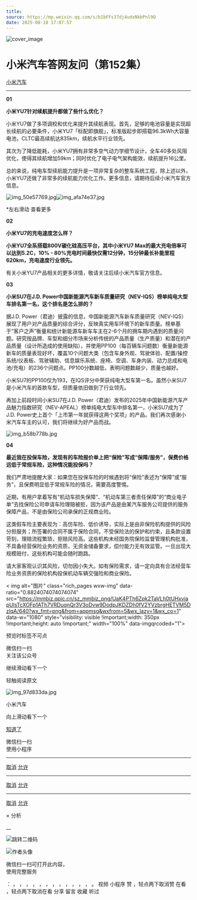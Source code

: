```yaml
---
title: 
source: https://mp.weixin.qq.com/s/b1bFFs37dj4udxNkbPnl9Q
date: 2025-08-10 17:07:57
---
```


![cover_image](images/img_a3ba255a.jpg)


#  小米汽车答网友问（第152集）


[ 小米汽车 ](<javascript:void\(0\);>)

______

**01**

**小米YU7针对续航提升都做了些什么优化？**

小米YU7做了多项调校和优化来提升其续航表现。首先，足够的电池容量是实现超长续航的必要条件，小米YU7「标配即旗舰」，标准版起步即搭载96.3kWh大容量电池，CLTC最高续航达835km，续航水平行业领先。

其次为了降低能耗，小米YU7拥有非常多空气动力学细节设计，全车40多处风阻优化，使得其续航增加59km；同时优化了电子电气架构能效，续航提升16公里。

总的来说，纯电车型续航能力提升是一项非常复杂的整车系统工程，除上述以外，小米YU7还做了非常多的续航能力优化工作。更多信息，请期待后续小米汽车官方信息。

![img_50e57769.jpg](images/img_50e57769.jpg)![img_afa74e37.jpg](images/img_afa74e37.jpg)

*左右滑动 查看更多

**02**

**小米YU7的充电速度怎么样？**

**小米YU7全系搭载800V碳化硅高压平台，其中小米YU7 Max的最大充电倍率可以达到5.2C，10% - 80%充电时间最快仅需12分钟，15分钟最长补能里程620km，充电速度行业领先。**

有关小米YU7产品相关的更多详情，敬请关注后续小米汽车官方信息。

**03**

**小米****SU7****在J.D. Power中国****新能源汽车****新车质量研究（NEV-IQS）榜单纯电大型车排名第一名，这个排名是怎么排的？**

据J.D. Power（君迪）披露的信息，中国新能源汽车新车质量研究（NEV-IQS）展现了用户对产品质量的综合评分，反映真实用车环境下的新车质量。榜单基于“客户之声”衡量和统计新能源车新车车主在2-6个月的拥车期内遇到的质量问题。研究按品牌、车型和细分市场来分析传统的产品质量（生产质量）和潜在的产品质量（设计所造成的使用缺陷），并使用PP100（每百辆车问题数）衡量新能源新车的质量表现好坏，覆盖10个问题大类（包含车身外观、驾驶体验、配置/操控系统/仪表板、驾驶辅助、信息娱乐系统、座椅、空调、车身内装、动力总成和电池/充电）的236个问题点。PP100分数越低，表明问题数越少，质量也越好。

小米SU7的PP100仅为193，在IQS评分中荣获纯电大型车第一名。虽然小米SU7是小米汽车的首款车型，但质量依旧做到了行业领先。

再加上前段时间小米SU7在J.D. Power（君迪）发布的2025年中国新能源汽车产品魅力指数研究（NEV-APEAL）榜单纯电大型车中排名第一，小米SU7成为了J.D. Power史上首个「上市第一年就获得这两个奖项」的产品。我们再次感谢小米汽车车主的认可，我们将继续为好产品而战。

![img_b58b778b.jpg](images/img_b58b778b.jpg)

**04**

**最近我在投保车险，发现有的车险报价单上把“保险”写成“保障/服务”，保费价格远低于常规车险，这种情况能投保吗？**

我们严肃地提醒大家：如果您在投保车险的时候遇到将“保险”表述为“保障”或“服务”，且保费明显低于常规车险的情况，需要高度警惕。

近期，有用户拿着写有“机动车损失保障”、“机动车第三者责任保障”的“商业电子单”去找保险公司申请车险理赔被拒，因为该产品是由某汽车服务公司提供的服务保障产品，不是由保险公司承保的正规商业险。

这类假车险主要表现为：高仿车险、低价诱导，实际上是由非保险机构提供的风险分担服务；所签署的合同不属于保险合同，不受保险法的保护和约束，且条款设置苛刻，理赔流程繁琐，拒赔风险高。这些机构未经国务院保险监督管理机构批准，不具备经营保险业务的资质，无资金储备要求，偿付能力无有效监管。一旦出现大规模赔付，这些机构可能会随时跑路。

请大家客观认识其风险，切勿因小失大。如有保险需求，请一定向具有合法经营车险业务资质的保险机构投保机动车辆交强险和商业保险。

  

< img alt="图片" class="rich_pages wxw-img" data-ratio="0.8824074074074074" src="https://mmbiz.qpic.cn/sz_mmbiz_png/UaK4PTh6Zpk2TaVLh0tUHxviapUIsTcXOFp1ATh7VRDuqnQr3V3oDvw9DodpJKDZDh0fV2YVzbrgHETVM5DzIqA/640?wx_fmt=png&from=appmsg&wxfrom=5&wx_lazy=1&wx_co=1" data-w="1080" style="visibility: visible !important;width: 350px !important;height: auto !important;" width="100%" data-imgqrcoded="1">[](<>)

预览时标签不可点

微信扫一扫  
关注该公众号

继续滑动看下一个

轻触阅读原文

![img_97d833da.jpg](images/img_97d833da.jpg)

小米汽车 

向上滑动看下一个

[知道了](<javascript:;>)

微信扫一扫  
使用小程序

****

[取消](<javascript:void\(0\);>) [允许](<javascript:void\(0\);>)

****

[取消](<javascript:void\(0\);>) [允许](<javascript:void\(0\);>)

****

[取消](<javascript:void\(0\);>) [允许](<javascript:void\(0\);>)

× 分析

__

![跳转二维码]()

![作者头像](images/img_97d833da.jpg)

微信扫一扫可打开此内容，  
使用完整服务

： ， ， ， ， ， ， ， ， ， ， ， ， 。 视频 小程序 赞 ，轻点两下取消赞 在看 ，轻点两下取消在看 分享 留言 收藏 听过